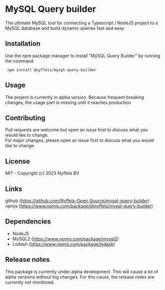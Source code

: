 # MySQL Query builder
The ultimate MySQL tool for connecting a Typescript / NodeJS project to a MySQL database and build dynamic queries fast and easy.

## Installation 
Use the npm package manager to install "MySQL Query Builder" by running the command

<code> npm install @nyffels/mysql-query-builder </code>

## Usage
The project is currently in alpha version. Because frequent breaking changes, the usage part is missing until it reaches production

## Contributing
Pull requests are welcome but open an issue first to discuss what you would like to change.\
For major changes, please open an issue first to discuss what you would like to change.

## License 
MIT -  Copyright (c) 2023 Nyffels BV

## Links 
github (https://github.com/Nyffels-Open-Source/mysql-query-builder) \
npmjs (https://www.npmjs.com/package/@nyffels/mysql-query-builder)

## Dependencies
- NodeJS
- MySQL2 (https://www.npmjs.com/package/mysql2)
- Lodash (https://www.npmjs.com/package/lodash)

## Release notes
This package is currently under alpha development. This will cause a lot of alpha versions without big changes. For this cause, the release notes are currently not monitored.
